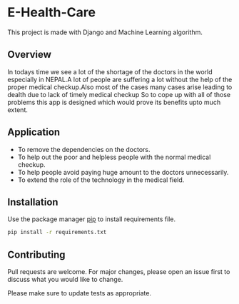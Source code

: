 # E-Health-Care
This project is made with Django and Machine Learning algorithm.
## Overview
In todays time we see a lot of the shortage of the doctors in the world especially in NEPAL.A lot of people are suffering a lot without the help of the proper medical checkup.Also most of the cases many cases arise leading to dealth due to lack of timely medical checkup
So to cope up with all of those problems this app is designed which would prove its benefits upto much extent.

## Application
* To remove the dependencies on the doctors.
* To help out the poor and helpless people with the normal medical checkup.
* To help people avoid paying huge amount to the doctors unnecessarily.
* To extend the role of the technology in the medical field.

## Installation

Use the package manager [pip](https://pip.pypa.io/en/stable/) to install requirements file.


```bash
pip install -r requirements.txt
```
## Contributing
Pull requests are welcome. For major changes, please open an issue first to discuss what you would like to change.

Please make sure to update tests as appropriate.
